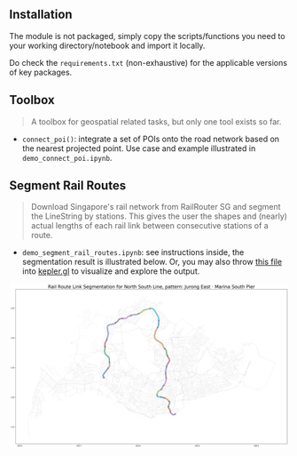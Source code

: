 ## Installation

The module is not packaged, simply copy the scripts/functions you need to your working directory/notebook and import it locally.

Do check the `requirements.txt` (non-exhaustive) for the applicable versions of key packages.

## Toolbox

> A toolbox for geospatial related tasks, but only one tool exists so far.

- `connect_poi()`: integrate a set of POIs onto the road network based on the nearest projected point. Use case and example illustrated in `demo_connect_poi.ipynb`.

## Segment Rail Routes

> Download Singapore's rail network from RailRouter SG and segment the LineString by stations. This gives the user the shapes and (nearly) actual lengths of each rail link between consecutive stations of a route.

- `demo_segment_rail_routes.ipynb`: see instructions inside, the segmentation result is illustrated below. Or, you may also throw [this file](asset/sg_rail_links_viz.json) into [kepler.gl](https://kepler.gl/demo) to visualize and explore the output.

![](asset/rail_link_segmentation.png)

